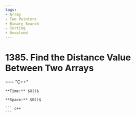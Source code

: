 ```yaml
---
tags:
- Array
- Two Pointers
- Binary Search
- Sorting
- Unsolved
---
```



# 1385. Find the Distance Value Between Two Arrays

=== "C++"

    **Time:** $O()$

    **Space:** $O()$

    ``` c++
    ```